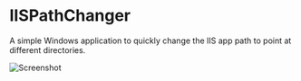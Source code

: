 IISPathChanger
==============

A simple Windows application to quickly change the IIS app path to point
at different directories.


![Screenshot](https://github.com/jeffhodnett/IISPathChanger/blobl/master/screenshit.jpg)
